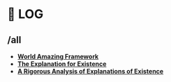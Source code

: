 # 💩 LOG

## /all
- [**World Amazing Framework**](https://github.com/worldamazing/plan)
- [**The Explanation for Existence**](docs/existence.md)
- [**A Rigorous Analysis of Explanations of Existence**](docs/existence-claims-analysis.md)

<!-- - [**The Stress Response System and Human Chin**](docs/stress.md) -->
